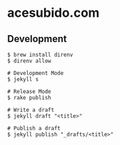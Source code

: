 # acesubido.com

## Development

```
$ brew install direnv
$ direnv allow

# Development Mode
$ jekyll s

# Release Mode
$ rake publish

# Write a draft
$ jekyll draft "<title>"

# Publish a draft
$ jekyll publish "_drafts/<title>"
```

